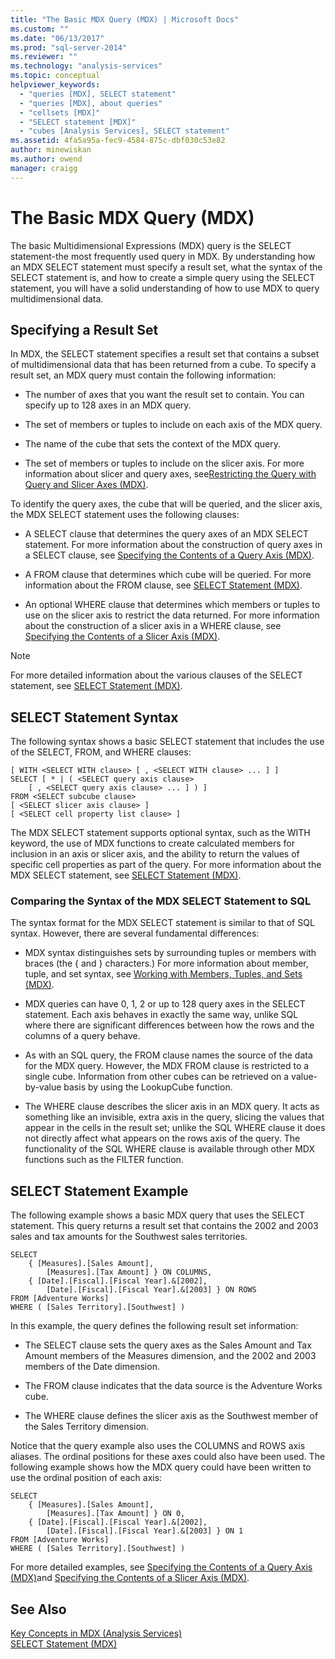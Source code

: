```yaml
---
title: "The Basic MDX Query (MDX) | Microsoft Docs"
ms.custom: ""
ms.date: "06/13/2017"
ms.prod: "sql-server-2014"
ms.reviewer: ""
ms.technology: "analysis-services"
ms.topic: conceptual
helpviewer_keywords: 
  - "queries [MDX], SELECT statement"
  - "queries [MDX], about queries"
  - "cellsets [MDX]"
  - "SELECT statement [MDX]"
  - "cubes [Analysis Services], SELECT statement"
ms.assetid: 4fa5a95a-fec9-4584-875c-dbf030c53e82
author: minewiskan
ms.author: owend
manager: craigg
---
```

# The Basic MDX Query (MDX)
  The basic Multidimensional Expressions (MDX) query is the SELECT statement-the most frequently used query in MDX. By understanding how an MDX SELECT statement must specify a result set, what the syntax of the SELECT statement is, and how to create a simple query using the SELECT statement, you will have a solid understanding of how to use MDX to query multidimensional data.  
  
## Specifying a Result Set  
 In MDX, the SELECT statement specifies a result set that contains a subset of multidimensional data that has been returned from a cube. To specify a result set, an MDX query must contain the following information:  
  
-   The number of axes that you want the result set to contain. You can specify up to 128 axes in an MDX query.  
  
-   The set of members or tuples to include on each axis of the MDX query.  
  
-   The name of the cube that sets the context of the MDX query.  
  
-   The set of members or tuples to include on the slicer axis. For more information about slicer and query axes, see[Restricting the Query with Query and Slicer Axes &#40;MDX&#41;](mdx-query-and-slicer-axes-restricting-the-query.md).  
  
 To identify the query axes, the cube that will be queried, and the slicer axis, the MDX SELECT statement uses the following clauses:  
  
-   A SELECT clause that determines the query axes of an MDX SELECT statement. For more information about the construction of query axes in a SELECT clause, see [Specifying the Contents of a Query Axis &#40;MDX&#41;](mdx-query-and-slicer-axes-specify-the-contents-of-a-query-axis.md).  
  
-   A FROM clause that determines which cube will be queried. For more information about the FROM clause, see [SELECT Statement &#40;MDX&#41;](/sql/mdx/mdx-data-manipulation-select).  
  
-   An optional WHERE clause that determines which members or tuples to use on the slicer axis to restrict the data returned. For more information about the construction of a slicer axis in a WHERE clause, see [Specifying the Contents of a Slicer Axis &#40;MDX&#41;](mdx-query-and-slicer-axes-specify-the-contents-of-a-slicer-axis.md).  
  
> [!NOTE]  
>  For more detailed information about the various clauses of the SELECT statement, see [SELECT Statement &#40;MDX&#41;](/sql/mdx/mdx-data-manipulation-select).  
  
## SELECT Statement Syntax  
 The following syntax shows a basic SELECT statement that includes the use of the SELECT, FROM, and WHERE clauses:  
  
```  
[ WITH <SELECT WITH clause> [ , <SELECT WITH clause> ... ] ]   
SELECT [ * | ( <SELECT query axis clause>   
    [ , <SELECT query axis clause> ... ] ) ]  
FROM <SELECT subcube clause>   
[ <SELECT slicer axis clause> ]  
[ <SELECT cell property list clause> ]  
```  
  
 The MDX SELECT statement supports optional syntax, such as the WITH keyword, the use of MDX functions to create calculated members for inclusion in an axis or slicer axis, and the ability to return the values of specific cell properties as part of the query. For more information about the MDX SELECT statement, see [SELECT Statement &#40;MDX&#41;](/sql/mdx/mdx-data-manipulation-select).  
  
### Comparing the Syntax of the MDX SELECT Statement to SQL  
 The syntax format for the MDX SELECT statement is similar to that of SQL syntax. However, there are several fundamental differences:  
  
-   MDX syntax distinguishes sets by surrounding tuples or members with braces (the { and } characters.) For more information about member, tuple, and set syntax, see [Working with Members, Tuples, and Sets &#40;MDX&#41;](working-with-members-tuples-and-sets-mdx.md).  
  
-   MDX queries can have 0, 1, 2 or up to 128 query axes in the SELECT statement. Each axis behaves in exactly the same way, unlike SQL where there are significant differences between how the rows and the columns of a query behave.  
  
-   As with an SQL query, the FROM clause names the source of the data for the MDX query. However, the MDX FROM clause is restricted to a single cube. Information from other cubes can be retrieved on a value-by-value basis by using the LookupCube function.  
  
-   The WHERE clause describes the slicer axis in an MDX query. It acts as something like an invisible, extra axis in the query, slicing the values that appear in the cells in the result set; unlike the SQL WHERE clause it does not directly affect what appears on the rows axis of the query. The functionality of the SQL WHERE clause is available through other MDX functions such as the FILTER function.  
  
## SELECT Statement Example  
 The following example shows a basic MDX query that uses the SELECT statement. This query returns a result set that contains the 2002 and 2003 sales and tax amounts for the Southwest sales territories.  
  
```  
SELECT  
    { [Measures].[Sales Amount],   
        [Measures].[Tax Amount] } ON COLUMNS,  
    { [Date].[Fiscal].[Fiscal Year].&[2002],   
        [Date].[Fiscal].[Fiscal Year].&[2003] } ON ROWS  
FROM [Adventure Works]  
WHERE ( [Sales Territory].[Southwest] )  
```  
  
 In this example, the query defines the following result set information:  
  
-   The SELECT clause sets the query axes as the Sales Amount and Tax Amount members of the Measures dimension, and the 2002 and 2003 members of the Date dimension.  
  
-   The FROM clause indicates that the data source is the Adventure Works cube.  
  
-   The WHERE clause defines the slicer axis as the Southwest member of the Sales Territory dimension.  
  
 Notice that the query example also uses the COLUMNS and ROWS axis aliases. The ordinal positions for these axes could also have been used. The following example shows how the MDX query could have been written to use the ordinal position of each axis:  
  
```  
SELECT  
    { [Measures].[Sales Amount],   
        [Measures].[Tax Amount] } ON 0,  
    { [Date].[Fiscal].[Fiscal Year].&[2002],   
        [Date].[Fiscal].[Fiscal Year].&[2003] } ON 1  
FROM [Adventure Works]  
WHERE ( [Sales Territory].[Southwest] )  
```  
  
 For more detailed examples, see [Specifying the Contents of a Query Axis &#40;MDX&#41;](mdx-query-and-slicer-axes-specify-the-contents-of-a-query-axis.md)and [Specifying the Contents of a Slicer Axis &#40;MDX&#41;](mdx-query-and-slicer-axes-specify-the-contents-of-a-slicer-axis.md).  
  
## See Also  
 [Key Concepts in MDX &#40;Analysis Services&#41;](../key-concepts-in-mdx-analysis-services.md)   
 [SELECT Statement &#40;MDX&#41;](/sql/mdx/mdx-data-manipulation-select)  
  
  
